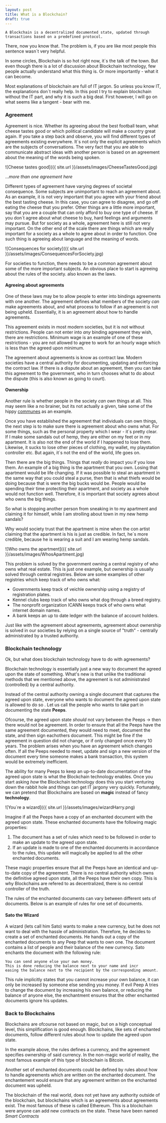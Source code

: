 ```yaml
---
layout: post
title: What is a Blockchain?
draft: true
---
```


<!--more-->

<!--Dear reader of the HTML document, I use html notes while i work to jot down any thoughts i get while writing - i´ve decided not to delete these after writing as they are hidden for most readers, and may be of interest for someone who is actually willing to look at the html -->

    A Blockchain is a decentralized documented state, updated through transactions based on a predefined protocol.

There, now you know that. The problem is, if you are like most people this sentence wasn´t very helpful. 

In some circles, Blockchain is so hot right now, it´s the talk of the town. But even though there is a lot of discussion about Blockchain technology, few people actually understand what this thing is. Or more importantly - what it can become.

Most explanations of blockchain are full of IT jargon. So unless you know IT, the explanations don´t really help. In this post I try to explain blockchain without the IT part, and why it is such a big deal. First however, I will go on what seems like a tangent - bear with me.

### Agreement

Agreement is nice. Whether its agreeing about the best football team, what cheese tastes good or which political candidate will make a country great again. If you take a step back and observe, you will find different types of agreements existing everywhere. It´s not only the explicit agreements which are the subjects of conversations. The very fact that you are able to communicate abstract ideas with another person is based on an agreement about the meaning of the words being spoken.

![Cheese tastes good]({{ site.url }}/assets/images/CheeseTastesGood.jpg)

...*more than one agreement here*

Different types of agreement have varying degrees of societal consequence. Some subjects are unimportant to reach an agreement about. As an example, it is not very important that you agree with your friend about the best tasting cheese. In this case, you can agree to disagree, and go off eating the cheese that you prefer. Other things are a little more important, say that you are a couple that can only afford to buy one type of cheese. If you don´t agree about what cheese to buy, hard feelings and arguments may pursue. But for society as a whole, agreement here is still not very important. On the other end of the scale there are things which are really important for a society as a whole to agree about in order to function. <!--Dont like the last sentence here-->One such thing is agreeing about language and the meaning of words.

![Consequences for society]({{ site.url }}/assets/images/ConsequencesForSociety.jpg)

For societies to function, there needs to be a common agreement about some of the more important subjects. An obvious place to start is agreeing about the rules of the society. also known as the laws.


#### Agreeing about agreements

One of these laws may be to allow people to enter into bindings agreements with one another. The agreement defines what members of the society *can* make agreements about, and what process to follow if an agreement is not being upheld. Essentially, it is an agreement about how to handle agreements.

<!--Sketch of person making an agreement to sell his children to slavery, and then the law saying "no"-->

This agreement exists in most modern societies, but it is not without restrictions. People can not enter into *any* binding agreement they wish, there are restrictions. Minimum wage is an example of one of these restrictions - you are not allowed to agree to work for an hourly wage which is less than the agreed upon minimum.

The agreement about agreements is know as contract law. Modern societies have a central authority for documenting, updating and enforcing the contract law. If there is a dispute about an agreement, then you can take this agreement to the government, who in turn chooses what to do about the dispute (this is also known as going to court).

#### Ownership

Another rule is whether people in the society *can* own things at all. This may seem like a no brainer, but its not actually a given, take some of the hippy [communes](https://en.wikipedia.org/wiki/Commune) as an example.

Once you have established the agreement that individuals can own things, the next step is to make sure there is agreement about who owns what. For some things, such as the personal property which I wear - it´s pretty clear. If I make some sandals out of hemp, they are either on my feet or in my apartment. It is also not the end of the world if I happened to lose them. Likewise, it sucks to lose other pieces of clothing, my wallet, my playstation controller etc. But again, it´s not the end of the world, life goes on. 

Then there are the big things. Things that *really* do impact you if you lose them. An example of a big thing is the apartment that you own. Losing that apartment would be life changing. If it was possible to steal an apartment in the same way that you could steal a purse, then that is what thiefs would be doing because that is were the big bucks would be. People would be spending their time protecting their apartment, and society as a whole would not function well. Therefore, it is important that society agrees about who owns the big things.

So what is stopping another person from sneaking in to my apartment and claiming it for himself, while I am strolling about town in my new hemp sandals? 

<!--The problem is that todays societies are so huge that people can´t be expected to keep track of who owns which apartment. You cannot trust individuals to report this themselves, because there is an incentive problem.--> 
Why would society trust that the apartment is mine when the con artist claiming that the apartment is his is just as credible. In fact, he´s more credible, because he is wearing a suit and I am wearing hemp sandals.

![Who owns the apartment]({{ site.url }}/assets/images/WhosApartment.jpg)

This problem is solved by the government owning a central registry of who owns what real estate. This is just one example, but ownership is usually solved through central registries. Below are some examples of other registries which keep track of who owns what:

<!--Could talk about the different types of registers here. How ancients used stone tablets or Quipus as their registreries-->

- Governments keep track of veichle ownership using a registry of registration plates.
- Kennel clubs keep track of who owns what dog through a breed registry.
- The nonprofit organization ICANN keeps track of who owns what internet domain names. 
- A bank keeps an up to date ledger with the balance of account holders.

Just like with the agreement about agreements, agreement about ownership is solved in our societies by relying on a single source of "truth" - centrally administrated by a trusted authority.

### Blockchain technology

Ok, but what does blockchain technology have to do with agreements?

Blockchain technology is essentially just a new way to document the agreed upon the state of something. What's new is that unlike the traditional methods that we mentioned above, the agreement is not administrated (controlled) by a central authority.

<!--
This also means that there is no central authority who can independently change the rules of the blockchain. The rules are already set in the blockchain, and a government, or a bank must follow these rules like everyone else.

Should i emphasize the importance of the word state?
-->

Instead of the central authority owning a single document that captures the agreed upon state, everyone who wants to document the agreed upon state is allowed to do so <!--for public blockchains-->. Let us call the people who wants to take part in documenting the state **Peeps**. 

<!--
    Should have an image of a large amount of people here, with some of them with their hands up in the air. An an arrow signaling that these are the peeps
-->

Ofcourse, the agreed upon state *should* not vary between the Peeps -> then there would not be agreement. In order to ensure that all the Peeps have the same agreement documented, they would need to meet, document the state, and then sign eachothers document. This might be fine if the agreement in question did not change, or if only changed once every 10 years. The problem arises when you have an agreement which changes often. If all the Peeps needed to meet, update and sign a new version of the document every time someone makes a bank transaction, this system would be extremely inefficient.

<!--
    The society as a whole would need to agree that most of the peeps were honest

    This might lead just a few people willing to be PEEPS. This would then mean that the whole thing was centralized.
-->

The ability for many Peeps to keep an up-to-date documentation of the agreed upon state is what the Blockchain technology enables. Once you start asking *how* the Blockchain technology does this you start venturing down the rabbit hole and things can get IT jargony very quickly. Fortunately, we can pretend that Blockchains are based on **magic** instead of fancy **technology**.

<!-- Am I cheating by using magic to get around the promise of not using IT jargon? -->

![You´re a wizard]({{ site.url }}/assets/images/wizardHarry.png)

Imagine if all the Peeps have a copy of an enchanted document with the agreed upon state. These enchanted documents have the following magic properties:

1. The document has a set of rules which need to be followed in order to make an update to the agreed upon state.
2. If an update is made to one of the enchanted documents in accordance to the rules, this update will magically be applied to all the other enchanted documents.

These magic properties ensure that all the Peeps have an identical and up-to-date copy of the agreement. There is no central authority which owns the definitive agreed upon state, all the Peeps have their own copy. This is why Blockchains are refered to as decentralized, there is no central controller of the truth.

<!--illustration showing documents being updated based on one enchanted document being updated

Should mention that each seperate blockchain needs a way to incentivise the peers to take part in the network. !!Value token.
-->
The rules of the enchanted documents can vary between different sets of documents. Below is an example of rules for one set of documents.

#### Sato the Wizard

A wizard (lets call him Sato) wants to make a new currency, but he does not want to deal with the hassle of administration. Therefore, he decides to create a set of enchanted documents. He hands out a copy of the enchanted documents to any Peep that wants to own one. The document contains a list of people and their balance of the new currency. Sato enchants the document with the following rule:

    You can send anyone else your own money.
    This is done reducing the balance next to your name and incr
    easing the balance next to the recipient by the corresponding amount.

This rule implicitly states that you cannot increase your own balance, it can only be increased by someone else sending you money. If evil Peep A tries to change the document by increasing his own balance, or reducing the balance of anyone else, the enchantment ensures that the other enchanted documents ignore his updates.

### Back to Blockchains

Blockchains are ofcourse not based on magic, but on a high conceptual level, this simplification is good enough. Blockchains, like sets of enchanted documents, follow different rules about how to update the agreed upon state.

In the example above, the rules defines a currency, and the agreement specifies ownership of said currency. In the non-magic world of reality, the most famous example of this type of blockchain is Bitcoin.

Another set of enchanted documents could be defined by rules about how to handle agreements which are written on the enchanted document. The enchantement would ensure that any agreement written on the enchanted document was upheld. 

The blockchain of the real world, does not yet have any authority outside of the blockchain, but blockchains which is an agreements about agreements exist. The most famous of these is called Ethereum. This is a blockchain were anyone can add new contracts on the state. These have been named *Smart Contracts*


<!-- 
Talk about the weak link between the blockchain and the real world. For example, that scarcity of a certain type of token. And this only has value in the real world because people are willing to pay a price for it.

It is important that these are agreements only on paper or on blockchain, but since the value tokens have a price - they can have an actual impact.

Could mention that the agreed upon state is done at a block at a time

Should mention that bitcoin is similar to the above example, it only has value. People do not really need to believe that bitcoin has value, as long as someone believes that other people believe that bitcoin has value thats enough.
"just like indian/chineese traders originally didnt see the value of gold, they saw that europeans saw that this had value."

What do you need to trust? The network, or for ethereum the network and the smart contracts.

Important to note that the document is just an agreement on paper. Consequences in the real world need to be enforced. On chain consequences are different.
-->



<!--

That’s what is meant by decentralized. Instead of one entity managing a central truth for everyone else, now many entities can own an up to date copy of the truth.

Its all about documenting the state of things. One truth which there is agreement about (at least on the societal level)

- Contracts are the things that need to be explicitly defined. When there needs to be agreement.
- Political views, but there is agreement about who can govern even if there is no agreement about who should govern.
- de facto vs de jura - queen in england owning all the land
- contracts are a strange case, because no central authoroty actually keeps this state. But both parties have signed versions of the contract which is presented to a central authority in the case a dispute has to be solved.

- Its worth noting that not everyone might agree with the rules of the society. In fact, they probably dont, but they know the consequences if they do not agree about something.
    + It does not matter . Its a fiction, a legal fiction

- if today you someone had sneaked in your apartment and claimed it fo rthemselves, the first people that the police would check with is probably the neighbours. They likely do have an up to date view about who owns what. And the police trust them to be honest.
    + But you cannot be sure that they have an up to date view of the world. What if the unknown stranger had just paid a large sum of money for the apartment but the old owner still claimed ownership.
- The good thing about smart contract is that everything needs to be so explicitly defined. This means that there is less room missunderstanding.
- Explain that there are private and public blockchains

-documenting isnt really enough, enforcing is also important.

There needs to be some sort of way that society agrees upon who owns what. One single source of the "truth". This is usually solved by one central authority documenting the state of things.
-->